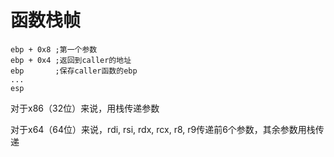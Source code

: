 # 函数栈帧

```assembly
ebp + 0x8 ;第一个参数
ebp + 0x4 ;返回到caller的地址
ebp       ;保存caller函数的ebp
...
esp
```

对于x86（32位）来说，用栈传递参数

对于x64（64位）来说，rdi, rsi, rdx, rcx, r8, r9传递前6个参数，其余参数用栈传递
